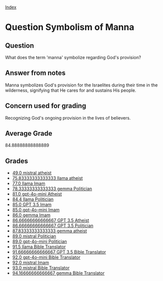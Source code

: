 
[Index](../../index.md)
# Question Symbolism of Manna
## Question
What does the term 'manna' symbolize regarding God's provision?

## Answer from notes
Manna symbolizes God's provision for the Israelites during their time in the wilderness, signifying that He cares for and sustains His people.

## Concern used for grading
Recognizing God's ongoing provision in the lives of believers.

## Average Grade
84.88888888888889

## Grades
 * [49.0 mistral atheist](../answers/mistral_atheist/Symbolism_of_Manna.md)
 * [75.83333333333333 llama atheist](../answers/llama_atheist/Symbolism_of_Manna.md)
 * [77.0 llama Imam](../answers/llama_Imam/Symbolism_of_Manna.md)
 * [78.33333333333333 gemma Politician](../answers/gemma_Politician/Symbolism_of_Manna.md)
 * [81.0 gpt-4o-mini Atheist](../answers/gpt-4o-mini_Atheist/Symbolism_of_Manna.md)
 * [84.4 llama Politician](../answers/llama_Politician/Symbolism_of_Manna.md)
 * [85.0 GPT 3.5 Imam](../answers/GPT_3.5_Imam/Symbolism_of_Manna.md)
 * [85.0 gpt-4o-mini Imam](../answers/gpt-4o-mini_Imam/Symbolism_of_Manna.md)
 * [86.0 gemma Imam](../answers/gemma_Imam/Symbolism_of_Manna.md)
 * [86.66666666666667 GPT 3.5 Atheist](../answers/GPT_3.5_Atheist/Symbolism_of_Manna.md)
 * [86.66666666666667 GPT 3.5 Politician](../answers/GPT_3.5_Politician/Symbolism_of_Manna.md)
 * [87.83333333333333 gemma atheist](../answers/gemma_atheist/Symbolism_of_Manna.md)
 * [89.0 mistral Politician](../answers/mistral_Politician/Symbolism_of_Manna.md)
 * [89.0 gpt-4o-mini Politician](../answers/gpt-4o-mini_Politician/Symbolism_of_Manna.md)
 * [91.5 llama Bible Translator](../answers/llama_Bible_Translator/Symbolism_of_Manna.md)
 * [91.66666666666667 GPT 3.5 Bible Translator](../answers/GPT_3.5_Bible_Translator/Symbolism_of_Manna.md)
 * [92.0 gpt-4o-mini Bible Translator](../answers/gpt-4o-mini_Bible_Translator/Symbolism_of_Manna.md)
 * [92.0 mistral Imam](../answers/mistral_Imam/Symbolism_of_Manna.md)
 * [93.0 mistral Bible Translator](../answers/mistral_Bible_Translator/Symbolism_of_Manna.md)
 * [94.16666666666667 gemma Bible Translator](../answers/gemma_Bible_Translator/Symbolism_of_Manna.md)
